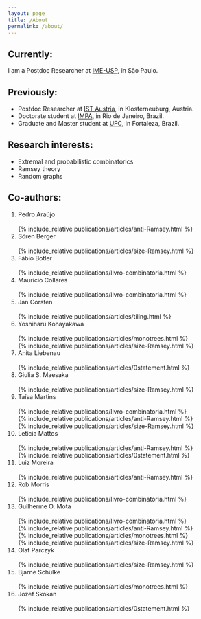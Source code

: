 ```yaml
---
layout: page
title: /About
permalink: /about/
---
```

## Currently:
I am a Postdoc Researcher at [IME-USP](https://www.ime.usp.br/), in São Paulo.

## Previously:
 - Postdoc Researcher at [IST Austria](https://ist.ac.at/home), in Klosterneuburg, Austria.
 - Doctorate student at [IMPA](https://impa.br/en_US/), in Rio de Janeiro, Brazil.
 - Graduate and Master student at [UFC](http://www.mat.ufc.br/), in Fortaleza, Brazil.

## Research interests:
 - Extremal and probabilistic combinatorics
 - Ramsey theory
 - Random graphs

## Co-authors:

<ol>
<li><div class="collapsible">
  Pedro Araújo
</div>
<div class="content">
<br/>{% include_relative publications/articles/anti-Ramsey.html %}
<br/></div></li>

<li><div class="collapsible">
  Sören Berger
</div>
<div class="content">
<br/>{% include_relative publications/articles/size-Ramsey.html %}
<br/></div></li>

<li><div class="collapsible">
  Fábio Botler
</div>
<div class="content">
<br/>{% include_relative publications/livro-combinatoria.html %}
<br/></div></li>

<li><div class="collapsible">
  Maurício Collares
</div>
<div class="content">
<br/>{% include_relative publications/livro-combinatoria.html %}
<br/></div></li>

<li><div class="collapsible">
  Jan Corsten
</div>
<div class="content">
<br/>{% include_relative publications/articles/tiling.html %}
<br/> </div></li>

<li><div class="collapsible">
  Yoshiharu Kohayakawa 
</div><div class="content">
<br/>{% include_relative publications/articles/monotrees.html %}
<br/>{% include_relative publications/articles/size-Ramsey.html %}
<br/></div></li>

<li><div class="collapsible">
  Anita Liebenau
</div><div class="content">
<br/>{% include_relative publications/articles/0statement.html %}
<br/></div></li>

<li><div class="collapsible">
  Giulia S. Maesaka
</div><div class="content">
<br/>{% include_relative publications/articles/size-Ramsey.html %}
<br/></div></li>

<li><div class="collapsible">
  Taísa Martins 
</div><div class="content">
<br/>{% include_relative publications/livro-combinatoria.html %}
<br/>{% include_relative publications/articles/anti-Ramsey.html %}
<br/>{% include_relative publications/articles/size-Ramsey.html %}
<br/></div></li>

<li><div class="collapsible">
  Letícia Mattos 
</div><div class="content">
<br/>{% include_relative publications/articles/anti-Ramsey.html %}
<br/>{% include_relative publications/articles/0statement.html %}
<br/></div></li>

<li><div class="collapsible">
  Luiz Moreira
</div><div class="content">
<br/>{% include_relative publications/articles/anti-Ramsey.html %}
<br/></div></li>

<li><div class="collapsible">
  Rob Morris
</div>
<div class="content">
<br/>{% include_relative publications/livro-combinatoria.html %}
<br/></div></li>

<li><div class="collapsible">
  Guilherme O. Mota 
</div><div class="content">
<br/>{% include_relative publications/livro-combinatoria.html %}
<br/>{% include_relative publications/articles/anti-Ramsey.html %}
<br/>{% include_relative publications/articles/monotrees.html %}
<br/>{% include_relative publications/articles/size-Ramsey.html %}
<br/></div></li>

<li><div class="collapsible">
  Olaf Parczyk
</div><div class="content">
<br/>{% include_relative publications/articles/size-Ramsey.html %}
<br/></div></li>

<li><div class="collapsible">
  Bjarne Schülke
</div><div class="content">
<br/>{% include_relative publications/articles/monotrees.html %}
<br/></div></li>

<li><div class="collapsible">
  Jozef Skokan
</div><div class="content">
<br/>{% include_relative publications/articles/0statement.html %}
<br/></div></li>
</ol>

<script src="{{site.baseurl}}/assets/collapsible.js"></script>


